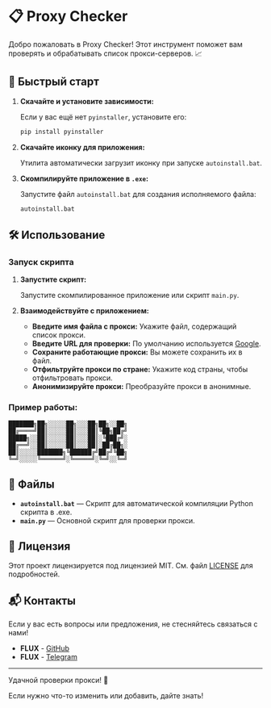 # 📋 Proxy Checker

Добро пожаловать в Proxy Checker! Этот инструмент поможет вам проверять и обрабатывать список прокси-серверов. 📈

## 🚀 Быстрый старт

1. **Скачайте и установите зависимости:**

   Если у вас ещё нет `pyinstaller`, установите его:
   ```bash
   pip install pyinstaller
   ```

2. **Скачайте иконку для приложения:**

   Утилита автоматически загрузит иконку при запуске `autoinstall.bat`.

3. **Скомпилируйте приложение в `.exe`:**

   Запустите файл `autoinstall.bat` для создания исполняемого файла:
   ```bash
   autoinstall.bat
   ```

## 🛠 Использование

### Запуск скрипта

1. **Запустите скрипт:**

   Запустите скомпилированное приложение или скрипт `main.py`.

2. **Взаимодействуйте с приложением:**

   - **Введите имя файла с прокси:** Укажите файл, содержащий список прокси.
   - **Введите URL для проверки:** По умолчанию используется [Google](http://www.google.com).
   - **Сохраните работающие прокси:** Вы можете сохранить их в файл.
   - **Отфильтруйте прокси по стране:** Укажите код страны, чтобы отфильтровать прокси.
   - **Анонимизируйте прокси:** Преобразуйте прокси в анонимные.

### Пример работы:

```plaintext
███████╗██╗░░░░░██╗░░░██╗██╗░░██╗
██╔════╝██║░░░░░██║░░░██║╚██╗██╔╝
█████╗░░██║░░░░░██║░░░██║░╚███╔╝░
██╔══╝░░██║░░░░░██║░░░██║░██╔██╗░
██║░░░░░███████╗╚██████╔╝██╔╝╚██╗
╚═╝░░░░░╚══════╝░╚═════╝░╚═╝░░╚═╝
```

## 📁 Файлы

- **`autoinstall.bat`** — Скрипт для автоматической компиляции Python скрипта в .exe.
- **`main.py`** — Основной скрипт для проверки прокси.

## 📜 Лицензия

Этот проект лицензируется под лицензией MIT. См. файл [LICENSE](LICENSE) для подробностей.

## 📬 Контакты

Если у вас есть вопросы или предложения, не стесняйтесь связаться с нами!

- **FLUX** - [GitHub](https://github.com/FluxProv)
- **FLUX** - [Telegram](https://t.me/iamfluxx)

---

Удачной проверки прокси! 🎉


Если нужно что-то изменить или добавить, дайте знать!
